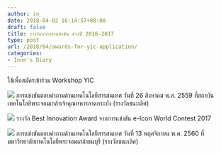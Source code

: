 ```yaml
---
author: in
date: 2018-04-02 16:14:57+00:00
draft: false
title: รางวัลจากการแข่งขัน ช่วงปี 2016-2017
type: post
url: /2018/04/awards-for-yic-application/
categories:
- Innn's Diary
---
```


ใช้เพื่อสมัครเข้าร่วม Workshop YIC

<!-- more -->

![](https://www.cyruszh.com/wp-content/uploads/2018/04/1-1024x768.jpg)
การแข่งขันตอบคำถามด้านเทคโนโลยีสารสนเทศ วันที่ 26 สิงหาคม พ.ศ. 2559 ที่สถาบันเทคโนโลยีพระจอมเกล้าเจ้าคุณทหารลาดกระบัง (รางวัลชนะเลิศ)

![](https://www.cyruszh.com/wp-content/uploads/2018/04/4-768x1024.jpg)
รางวัล Best Innovation Award จากการแข่งขัน e-Icon World Contest 2017

![](https://www.cyruszh.com/wp-content/uploads/2018/04/2-1024x768.jpg)
การแข่งขันตอบคำถามด้านเทคโนโลยีสารสนเทศ วันที่ 13 พฤศจิกายน พ.ศ. 2560 ที่มหาวิทยาลัยเทคโนโลยีพระจอมเกล้าธนบุรี (รางวัลชนะเลิศ)
